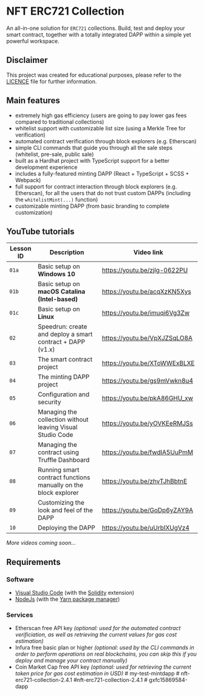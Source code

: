 # NFT ERC721 Collection

An all-in-one solution for `ERC721` collections. Build, test and deploy your smart contract, together with a totally
integrated DAPP within a simple yet powerful workspace.

## Disclaimer
This project was created for educational purposes, please refer to the [LICENCE](LICENSE) file for further information.

## Main features
- extremely high gas efficiency (users are going to pay lower gas fees compared to traditional collections)
- whitelist support with customizable list size (using a Merkle Tree for verification)
- automated contract verification through block explorers (e.g. Etherscan)
- simple CLI commands that guide you through all the sale steps (whitelist, pre-sale, public sale)
- built as a Hardhat project with TypeScript support for a better development experience
- includes a fully-featured minting DAPP (React + TypeScript + SCSS + Webpack)
- full support for contract interaction through block explorers (e.g. Etherscan), for all the users that do not trust custom DAPPs (including the `whitelistMint(...)` function)
- customizable minting DAPP (from basic branding to complete customization)

## YouTube tutorials

|Lesson ID|Description|Video link|
|---|---|---|
|`01a`|Basic setup on **Windows 10**|https://youtu.be/zjlg-0622PU|
|`01b`|Basic setup on **macOS Catalina (Intel-based)**|https://youtu.be/acqXzKN5Xys|
|`01c`|Basic setup on **Linux**|https://youtu.be/imuqi6Vg3Zw|
|`02`|Speedrun: create and deploy a smart contract + DAPP (v1.x)|https://youtu.be/VpXJZSqLO8A|
|`03`|The smart contract project|https://youtu.be/XToWWExBLXE|
|`04`|The minting DAPP project|https://youtu.be/gs9mVwkn8u4|
|`05`|Configuration and security|https://youtu.be/pkA86GHU_xw|
|`06`|Managing the collection without leaving Visual Studio Code|https://youtu.be/yOVKEeRMJSs|
|`07`|Managing the contract using Truffle Dashboard|https://youtu.be/fwdIA5UuPmM|
|`08`|Running smart contract functions manually on the block explorer|https://youtu.be/zhvTJhBbtnE|
|`09`|Customizing the look and feel of the DAPP|https://youtu.be/GoDp6yZAY9A|
|`10`|Deploying the DAPP|https://youtu.be/uUrbIXUgVz4|

_More videos coming soon..._

## Requirements

### Software
- [Visual Studio Code](https://code.visualstudio.com/) (with the [Solidity](https://marketplace.visualstudio.com/items?itemName=JuanBlanco.solidity) extension)
- [NodeJs](https://nodejs.org/) (with the [Yarn package manager](https://yarnpkg.com/getting-started/install))

### Services
- Etherscan free API key _(optional: used for the automated contract verificiation, as well as retrieving the current values for gas cost estimation)_
- Infura free basic plan or higher _(optional: used by the CLI commands in order to perform operations on real blockchains, you can skip this if you deploy and manage your contract manually)_
- Coin Market Cap free API key _(optional: used for retrieving the current token price for gas cost estimation in USD)_
#   m y - t e s t - m i n t d a p p  
 #   n f t - e r c 7 2 1 - c o l l e c t i o n - 2 . 4 . 1  
 # n f t - e r c 7 2 1 - c o l l e c t i o n - 2 . 4 . 1  
 #   g x f c 1 5 8 6 9 5 8 4 - d a p p  
 